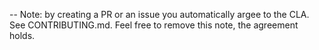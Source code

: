





--
Note: by creating a PR or an issue you automatically argee to the CLA. See CONTRIBUTING.md. Feel free to remove this note, the agreement holds.
